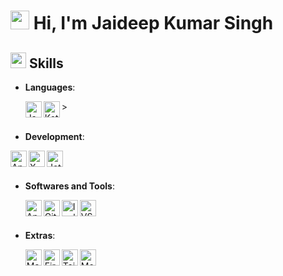 
# <img src="https://media.giphy.com/media/hvRJCLFzcasrR4ia7z/giphy.gif" width="30"> Hi, I'm Jaideep Kumar Singh <Software Developer>

## <img src="https://media2.giphy.com/media/QssGEmpkyEOhBCb7e1/giphy.gif?cid=ecf05e47a0n3gi1bfqntqmob8g9aid1oyj2wr3ds3mg700bl&rid=giphy.gif" width ="25"><b> Skills </b>
- **Languages**:
  
  <img align="left" alt="Java" width="26px" src="https://img.icons8.com/color/48/java-coffee-cup-logo--v1.png" />
<img align="left" alt="Kotlin" width="26px" src="https://img.icons8.com/color/48/kotlin.png" />>
  <br/>
  <br/>
  
- **Development**:
  
<img align="left" alt="Android" width="26px" src="https://img.icons8.com/external-those-icons-flat-those-icons/24/external-Android-logos-and-brands-those-icons-flat-those-icons.png" />
<img align="left" alt="XML" width="26px" src="https://img.icons8.com/papercut/60/xml.png" />
<img align="left" alt="Jetpack Compose" width="26px" src="https://camo.githubusercontent.com/31e4e5e407047cf4c036ecd5fe50eda0b5abf08ffcad575ca4fc0b791c34975b/68747470733a2f2f6564656e742e6769746875622e696f2f537570657254696e7949636f6e732f696d616765732f7376672f616e64726f69642e737667" />
  <br/>
  <br/>

- **Softwares and Tools**:
  
  <img align="left" alt="Android Studio" width="26px" src="https://img.icons8.com/?size=512&id=04OFrkjznvcd&format=png" />
<img align="left" alt="Git" width="26px" src="https://img.icons8.com/color/512/git.png" />
<img align="left" alt="Inellij Idea" width="26px" src="https://img.icons8.com/fluency/48/intellij-idea.png" />
<img align="left" alt="VS Code" width="26px" src="https://img.icons8.com/color/48/visual-studio-code-2019.png" />
  <br/>
  <br/>

- **Extras**:
  
  <img align="left" alt="Markdown" width="26px" src="https://img.icons8.com/?size=512&id=21831&format=png" />  
<img align="left" alt="Firebase" width="26px" src="https://img.icons8.com/color/512/firebase.png" />
<img align="left" alt="TailwindCSS" width="26px" src="https://img.icons8.com/?size=512&id=CIAZz2CYc6Kc&format=png" /> 
<img align="left" alt="MongoDB" width="26px" src="https://img.icons8.com/color/512/mongodb.png" />
<br>
<br>
 


